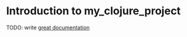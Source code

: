 # Introduction to my_clojure_project

TODO: write [great documentation](http://jacobian.org/writing/what-to-write/)
